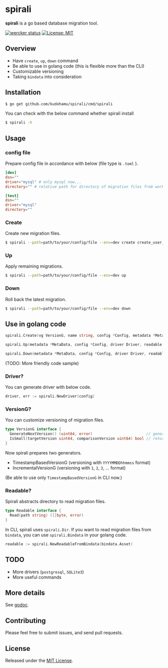 # spirali
**spirali** is a go based database migration tool.

[![wercker status](https://app.wercker.com/status/bc0b4e372f5f0c80f0a88c0f91410273/s/master "wercker status")](https://app.wercker.com/project/byKey/bc0b4e372f5f0c80f0a88c0f91410273)
[![License: MIT](https://img.shields.io/badge/License-MIT-yellow.svg)](https://opensource.org/licenses/MIT)



## Overview

* Have `create`, `up`, `down` command
* Be able to use in golang code (this is flexible more than the CLI)
* Customizable versioning
* Taking `bindata` into consideration

## Installation

```sh
$ go get github.com/kudohamu/spirali/cmd/spirali
```

You can check with the below command whether spirali install

```sh
$ spirali -h
```

## Usage

### config file

Prepare config file in accordance with below (file type is `.toml` ).

```toml
[dev]
dsn=""
driver="mysql" # only mysql now...
directory="" # relative path for directory of migration files from working directory.

[test]
dsn=""
driver="mysql"
directory=""
```

### Create

Create new migration files.

```sh
$ spirali --path=path/to/your/config/file --env=dev create create_user_table
```

### Up

Apply remaining migrations.

```sh
$ spirali --path=path/to/your/config/file --env=dev up
```

### Down

Roll back the latest migration.

```sh
$ spirali --path=path/to/your/config/file --env=dev down
```

## Use in golang code

```go
spirali.Create(vg VersionG, name string, config *Config, metadata *MetaData) (*MetaData, error)

spirali.Up(metadata *MetaData, config *Config, driver Driver, readable Readable) error

spirali.Down(metadata *MetaData, config *Config, driver Driver, readable Readable) error
```

(TODO: More friendly code sample)

### Driver?

You can generate driver with below code.

```go
driver, err := spirali.NewDriver(config)
```

### VersionG?

You can customize versioning of migration files.

```go
type VersionG interface {
  GenerateNextVersion() (uint64, error)                        // generates next version.
  IsSmall(targetVersion uint64, comparisonVersion uint64) bool // returns whether targetVersion is smaller than comparisonVersion.
}
```

Now spirali prepares two generators.

* TimestampBasedVersionG (versioning with `YYYYMMDDhhmmss` format)
* IncrementalVersionG (versioning with `1`, `2`, `3`, ... format)

(Be able to use only `TimestampBasedVersionG` in CLI now.)

### Readable?

Spirali abstracts directory to read migration files.

```go
type Readable interface {
  Read(path string) ([]byte, error)
}
```

In CLI, spirali uses `spirali.Dir`. If you want to read migration files from `bindata`, you can use `spirali.Bindata` in your golang code.

```go
readable := spirali.NewReadableFromBindata(bindata.Asset)
```

## TODO

* More drivers (`postgresql`, `SQLite3`)
* More useful commands

## More details

See [godoc](https://godoc.org/github.com/kudohamu/spirali).

## Contributing
Please feel free to submit issues, and send pull requests.

## License

Released under the [MIT License](https://github.com/kudohamu/spirali/blob/master/LICENSE).
